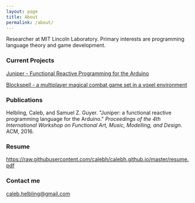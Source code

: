 ```yaml
---
layout: page
title: About
permalink: /about/
---
```


Researcher at MIT Lincoln Laboratory. Primary interests are programming language theory and game development.

### Current Projects

[Juniper - Functional Reactive Programming for the Arduino](http://www.juniper-lang.org/)

[Blockspell - a multiplayer magical combat game set in a voxel environment](http://www.blockspell.com/)

### Publications

Helbling, Caleb, and Samuel Z. Guyer. "Juniper: a functional reactive programming language for the Arduino." *Proceedings of the 4th International Workshop on Functional Art, Music, Modelling, and Design.* ACM, 2016.

### Resume

https://raw.githubusercontent.com/calebh/calebh.github.io/master/resume.pdf

### Contact me

[caleb.helbling@gmail.com](mailto:caleb.helbling@gmail.com)
